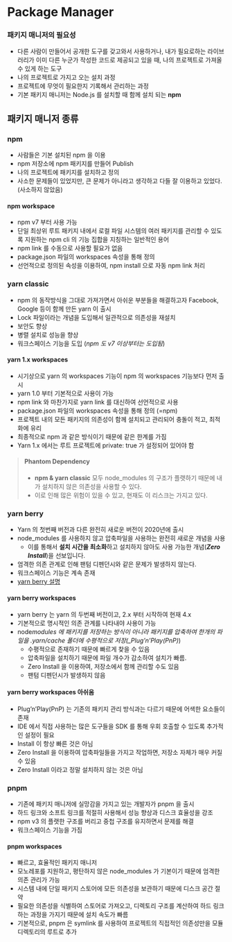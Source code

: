 # Package Manager

### 패키지 매니저의 필요성

- 다른 사람이 만들어서 공개한 도구를 갖고와서 사용하거나, 내가 필요로하는 라이브러리가 이미 다른 누군가 작성한 코드로 제공되고 있을 때, 나의 프로젝트로 가져올 수 있게 하는 도구
- 나의 프로젝트로 가지고 오는 설치 과정
- 프로젝트에 무엇이 필요한지 기록해서 관리하는 과정
- 기본 패키지 매니저는 Node.js 를 설치할 때 함께 설치 되는 **npm**

## 패키지 매니저 종류

### npm

- 사람들은 기본 설치된 npm 을 이용
- npm 저장소에 npm 패키지를 만들어 Publish
- 나의 프로젝트에 패키지를 설치하고 정의
- 사소한 문제들이 있었지만, 큰 문제가 아니라고 생각하고 다들 잘 이용하고 있었다. (사소하지 않았음)

#### npm workspace

- npm v7 부터 사용 가능
- 단일 최상위 루트 패키지 내에서 로컬 파일 시스템의 여러 패키지를 관리할 수 있도록 지원하는 npm cli 의 기능 집합을 지칭하는 일반적인 용어
- npm link 를 수동으로 사용할 필요가 없음
- package.json 파일의 workspaces 속성을 통해 정의
- 선언적으로 정의된 속성을 이용하여, npm install 으로 자동 npm link 처리

### yarn classic

- npm 의 동작방식을 그대로 가져가면서 아쉬운 부분들을 해결하고자 Facebook, Google 등이 함께 만든 yarn 이 출시
- Lock 파일이라는 개념을 도입해서 일관적으로 의존성을 재설치
- 보안도 향상
- 병렬 설치로 성능을 향상
- 워크스페이스 기능을 도입 (_npm 도 v7 이상부터는 도입됨_)

#### yarn 1.x workspaces

- 시기상으로 yarn 의 workspaces 기능이 npm 의 workspaces 기능보다 먼저 출시
- yarn 1.0 부터 기본적으로 사용이 가능
- npm link 와 마찬가지로 yarn link 를 대신하여 선언적으로 사용
- package.json 파일의 workspaces 속성을 통해 정의 (=npm)
- 프로젝트 내의 모든 패키지의 의존성이 함께 설치되고 관리되어 충돌이 적고, 최적화에 유리
- 최종적으로 npm 과 같은 방식이기 때문에 같은 한계를 가짐
- Yarn 1.x 에서는 루트 프로젝트에 private: true 가 설정되어 있어야 함

> #### Phantom Dependency
>
> - **npm & yarn classic** 모두 node_modules 의 구조가 플랫하기 때문에 내가 설치하지 않은 의존성을 사용할 수 있다.
> - 이로 인해 많은 위험이 있을 수 있고, 현재도 이 리스크는 가지고 있다.

### yarn berry

- Yarn 의 첫번째 버전과 다른 완전히 새로운 버전이 2020년에 출시
- node_modules 를 사용하지 않고 압축파일을 사용하는 완전히 새로운 개념을 사용
  - 이를 통해서 **설치 시간을 최소화**하고 설치하지 않아도 사용 가능한 개념(**_Zero Install_**)을 선보입니다.
- 엄격한 의존 관계로 인해 팬텀 디펜던시와 같은 문제가 발생하지 않는다.
- 워크스페이스 기능은 계속 존재
- [yarn berry 설명](./yarn-berry/simple-description.md)

#### yarn berry workspaces

- yarn berry 는 yarn 의 두번째 버전이고, 2.x 부터 시작하여 현재 4.x
- 기본적으로 명시적인 의존 관계를 나타내야 사용이 가능
- node*modules 에 패키지를 저장하는 방식이 아니라 패키지를 압축하여 한개의 파일을 .yarn/cache 폴더에 수평적으로 저장(\_Plug’n’Play(PnP)*)
  - 수평적으로 존재하기 때문에 빠르게 찾을 수 있음
  - 압축파일을 설치하기 때문에 파일 개수가 감소하여 설치가 빠름.
  - Zero Install 을 이용하여, 저장소에서 함께 관리할 수도 있음
  - 팬텀 디펜던시가 발생하지 않음

#### yarn berry workspaces 아쉬움

- Plug’n’Play(PnP) 는 기존의 패키지 관리 방식과는 다르기 때문에 어색한 요소들이 존재
- IDE 에서 직접 사용하는 많은 도구들을 SDK 를 통해 우회 호출할 수 있도록 추가적인 설정이 필요
- Install 이 항상 빠른 것은 아님
- Zero Install 을 이용하여 압축파일들을 가지고 작업하면, 저장소 자체가 매우 커질 수 있음
- Zero Install 이라고 정말 설치하지 않는 것은 아님

### pnpm

- 기존에 패키지 매니저에 실망감을 가지고 있는 개발자가 pnpm 을 출시
- 하드 링크와 소프트 링크를 적절히 사용해서 성능 향상과 디스크 효율성을 강조
- npm v3 의 플랫한 구조를 버리고 중첩 구조를 유지하면서 문제를 해결
- 워크스페이스 기능을 가짐

#### pnpm workspaces

- 빠르고, 효율적인 패키지 매니저
- 모노레포를 지원하고, 평탄하지 않은 node_modules 가 기본이기 때문에 엄격한 의존 관리가 가능
- 시스템 내에 단일 패키지 스토어에 모든 의존성을 보관하기 때문에 디스크 공간 절약
- 필요한 의존성을 식별하여 스토어로 가져오고, 디렉토리 구조를 계산하여 하드 링크하는 과정을 가지기 때문에 설치 속도가 빠름
- 기본적으로, pnpm 은 symlink 를 사용하여 프로젝트의 직접적인 의존성만을 모듈 디렉토리의 루트로 추가
